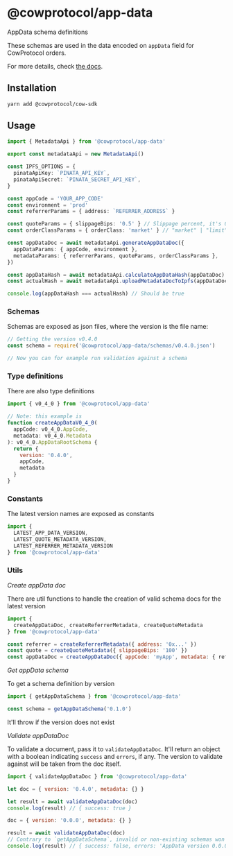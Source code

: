 # @cowprotocol/app-data

AppData schema definitions

These schemas are used in the data encoded on `appData` field for CowProtocol orders.

For more details, check [the docs](https://docs.cow.fi/cow-sdk/order-meta-data-appdata).

## Installation

```bash
yarn add @cowprotocol/cow-sdk
```


## Usage

```typescript
import { MetadataApi } from '@cowprotocol/app-data'

export const metadataApi = new MetadataApi()

const IPFS_OPTIONS = {
  pinataApiKey: `PINATA_API_KEY`,
  pinataApiSecret: `PINATA_SECRET_API_KEY`,
}

const appCode = 'YOUR_APP_CODE'
const environment = 'prod'
const referrerParams = { address: `REFERRER_ADDRESS` }

const quoteParams = { slippageBips: '0.5' } // Slippage percent, it's 0 to 100
const orderClassParams = { orderClass: 'market' } // "market" | "limit" | "liquidity"

const appDataDoc = await metadataApi.generateAppDataDoc({
  appDataParams: { appCode, environment },
  metadataParams: { referrerParams, quoteParams, orderClassParams },
})

const appDataHash = await metadataApi.calculateAppDataHash(appDataDoc)
const actualHash = await metadataApi.uploadMetadataDocToIpfs(appDataDoc, IPFS_OPTIONS)

console.log(appDataHash === actualHash) // Should be true
```


### Schemas

Schemas are exposed as json files, where the version is the file name:

```js
// Getting the version v0.4.0
const schema = require('@cowprotocol/app-data/schemas/v0.4.0.json')

// Now you can for example run validation against a schema
```

### Type definitions

There are also type definitions

```js
import { v0_4_0 } from '@cowprotocol/app-data'

// Note: this example is
function createAppDataV0_4_0(
  appCode: v0_4_0.AppCode,
  metadata: v0_4_0.Metadata
): v0_4_0.AppDataRootSchema {
  return {
    version: '0.4.0',
    appCode,
    metadata
  }
}
```

### Constants

The latest version names are exposed as constants

```js
import {
  LATEST_APP_DATA_VERSION,
  LATEST_QUOTE_METADATA_VERSION,
  LATEST_REFERRER_METADATA_VERSION
} from '@cowprotocol/app-data'
```

### Utils

*Create appData doc*

There are util functions to handle the creation of valid schema docs for the latest version

```js
import {
  createAppDataDoc, createReferrerMetadata, createQuoteMetadata
} from '@cowprotocol/app-data'

const referrer = createReferrerMetadata({ address: '0x...' })
const quote = createQuoteMetadata({ slippageBips: '100' })
const appDataDoc = createAppDataDoc({ appCode: 'myApp', metadata: { referrer, quote } })
```

*Get appData schema*

To get a schema definition by version

```js
import { getAppDataSchema } from '@cowprotocol/app-data'

const schema = getAppDataSchema('0.1.0')
```

It'll throw if the version does not exist

*Validate appDataDoc*

To validate a document, pass it to `validateAppDataDoc`.
It'll return an object with a boolean indicating `success` and `errors`, if any.
The version to validate against will be taken from the doc itself.

```js
import { validateAppDataDoc } from '@cowprotocol/app-data'

let doc = { version: '0.4.0', metadata: {} }

let result = await validateAppDataDoc(doc)
console.log(result) // { success: true }

doc = { version: '0.0.0', metadata: {} }

result = await validateAppDataDoc(doc)
// Contrary to `getAppDataSchema`, invalid or non-existing schemas won't throw
console.log(result) // { success: false, errors: 'AppData version 0.0.0 doesn\'t exist'}
```

